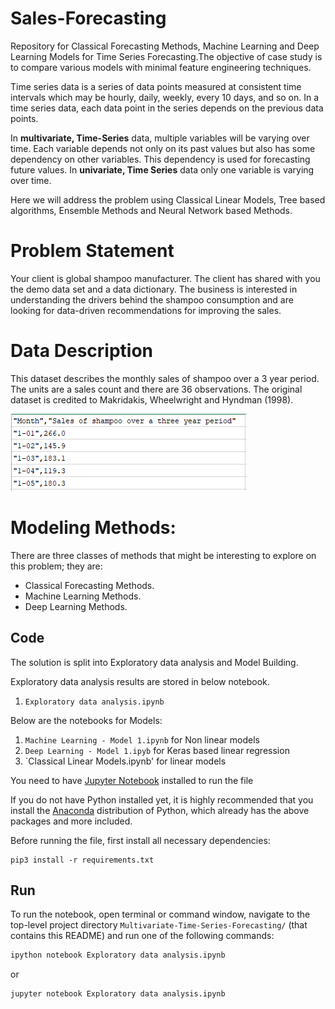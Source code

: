 # Sales-Forecasting
Repository for Classical Forecasting Methods, Machine Learning and Deep Learning Models for Time Series Forecasting.The objective of case study is to compare various models with minimal feature engineering techniques.

Time series data is a series of data points measured at consistent time intervals which may be hourly, daily, weekly, every 10 days, and so on. In a time series data, each data point in the series depends on the previous data points.

In **multivariate, Time-Series** data, multiple variables will be varying over time. Each variable depends not only on its past values but also has some dependency on other variables. This dependency is used for forecasting future values. In **univariate, Time Series** data only one variable is varying over time.

Here we will address the problem using Classical Linear Models, Tree based algorithms, Ensemble Methods and Neural Network based Methods.

# Problem Statement
Your client is global shampoo manufacturer. The client has shared with you the demo data set and a data dictionary. The business is interested in understanding the drivers behind the shampoo consumption and are looking for data-driven recommendations for improving the sales.

# Data Description
This dataset describes the monthly sales of shampoo over a 3 year period. The units are a sales count and there are 36 observations. The original dataset is credited to Makridakis, Wheelwright and Hyndman (1998).

![sales_data](images/Sales_data.png)

# Modeling Methods:

There are three classes of methods that might be interesting to explore on this problem; they are:

* Classical Forecasting Methods.
* Machine Learning Methods.
* Deep Learning Methods.

## Code

The solution is split into Exploratory data analysis and Model Building. 

Exploratory data analysis results are stored in below notebook.

1. `Exploratory data analysis.ipynb`

Below are the notebooks for Models:

1. `Machine Learning - Model 1.ipynb` for Non linear models
2. `Deep Learning - Model 1.ipyb` for Keras based linear regression
3. `Classical Linear Models.ipynb' for linear models

You need to have [Jupyter Notebook](http://ipython.org/notebook.html) installed to run the file

If you do not have Python installed yet, it is highly recommended that you install the [Anaconda](http://continuum.io/downloads) distribution of Python, which already has the above packages and more included. 

Before running the file, first install all necessary dependencies:

```
pip3 install -r requirements.txt
```

## Run

To run the notebook, open terminal or command window, navigate to the top-level project directory `Multivariate-Time-Series-Forecasting/` (that contains this README) and run one of the following commands:

```bash
ipython notebook Exploratory data analysis.ipynb
```  
or
```bash
jupyter notebook Exploratory data analysis.ipynb
```





